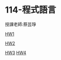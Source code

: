 # 114-程式語言
授課老師:蔡芸琤

[HW1](https://github.com/yu072333/114-/blob/main/hw1.ipynb)

[HW2](https://github.com/yu072333/114-/blob/main/%E7%A8%8B%E8%A8%ADHW2.ipynb)

[HW3](https://github.com/yu072333/114-/blob/main/%E7%A8%8B%E8%A8%ADHW3.ipynb)
[HW4](https://github.com/yu072333/114-/blob/main/%E7%A8%8B%E5%BC%8F%E8%AA%9E%E8%A8%80%E4%BD%9C%E6%A5%AD4.ipynb)
